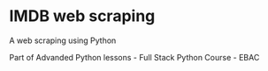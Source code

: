 # IMDB web scraping
A web scraping using Python

Part of Advanded Python lessons - Full Stack Python Course - EBAC
